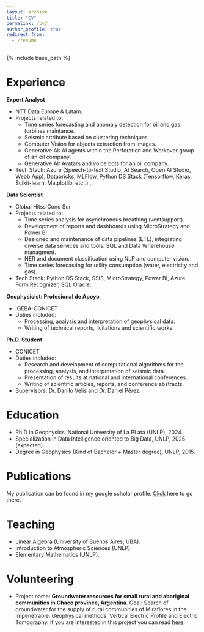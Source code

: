 ```yaml
---
layout: archive
title: "CV"
permalink: /cv/
author_profile: true
redirect_from:
  - /resume
---
```


{% include base_path %}


Experience
======
**Expert Analyst** 
  * NTT Data Europe & Latam.
  * Projects related to: 
    - Time series forecasting and anomaly detection for oil and gas turbines maintance.  
    - Seismic attribute based on clustering techniques.
    - Computer Vision for objects extraction from images.
    - Generative AI: AI agents within the Perforation and Workover group of an oil company.
    - Generative AI: Avatars and voice bots for an oil company.
  * Tech Stack: Azure (Speech-to-text Studio, AI Search, Open AI Studio, Webb App), Databricks, MLFlow, Python DS Stack (Tensorflow, Keras, Scikit-learn, Matplotlib, etc..) ,.

**Data Scientist**
  * Global Hitss Cono Sur
  * Projects related to:
    - Time series analysis for asynchronous breathing (ventsupport).  
    - Development of reports and dashboards using MicroStrategy and Power BI
    - Designed and maintenance of data pipelines (ETL), integrating diverse data services
      and  tools. SQL and Data Wherehouse managment.
    - NER and document classification using NLP and computer vision.
    - Time series forecasting for utility consumption (water, electricity and gas).
  * Tech Stack: Python DS Stack, SSIS, MicroStrategy, Power BI, Azure Form Recognizer, SQL Oracle.


**Geophysicist: Profesional de Apoyo**
  * IGEBA-CONICET 
  * Duties included: 
    - Processing, analysis and interpretation of geophysical data.
    - Writing of technical reports, licitations and scientific works.


**Ph.D. Student**
  * CONICET 
  * Duties included: 
    - Research and development of computational algorithms for the processing, analysis, and interpretation of seismic data.
    - Presentation of results at national and international conferences.
    - Writing of scientific articles, reports, and conference abstracts.
  * Supervisors: Dr. Danilo Velis and Dr. Daniel Pérez.


Education
======
* Ph.D in Geophysics, National University of La PLata (UNLP), 2024.
* Specialization in Data Intelligence oriented to Big Data, UNLP, 2025 (expected).
* Degree in Geophysics (Kind of Bachelor + Master degree), UNLP, 2015.






Publications
======
My publication can be found in my google scholar profile. [Click](https://scholar.google.com/citations?user=Zqg83gkAAAAJ&hl=en) here to go there.

Teaching
======
* Linear Algebra (University of Buenos Aires, UBA).
* Introduction to Atmospheric Sciences (UNLP).
* Elementary Mathematics (UNLP).


Volunteering
======
* Project name: **Groundwater resources for small rural and aboriginal communities in Chaco province, Argentina**. Goal: Search of groundwater for the supply of rural communities of Miraflores in the Impenetrable. Geophysical methods: Vertical Electric Profile and Electric Tomography. If you are interested in this project you can read [here](https://library.seg.org/doi/abs/10.1190/segam2018-2992509.1).
